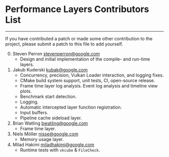 # Performance Layers Contributors List
-------------------------------------------------------------------------------

If you have contributed a patch or made some other contribution to the project,
please submit a patch to this file to add yourself.

0. Steven Perron <stevenperron@google.com>
   * Design and initial implementation of the compile- and run-time layers.
0. Jakub Kuderski <kubak@google.com>
   * Concurrency, precision, Vulkan Loader interaction, and logging fixes.
   * CMake build system support, unit tests, CI, open-source release.
   * Frame time layer log analysis. Event log analysis and timeline view plots.
   * Benchmark start detection.
   * Logging.
   * Automatic intercepted layer function registration.
   * Input buffers.
   * Pipeline cache sideload layer.
0. Brian Watling <bwatling@google.com>
   * Frame time layer.
0. Niels Möller <nisse@google.com>
   * Memory usage layer.
0. Milad Hakimi <miladhakimi@google.com>
   * Runtime tests with `vkcube` & `FileCheck`.
